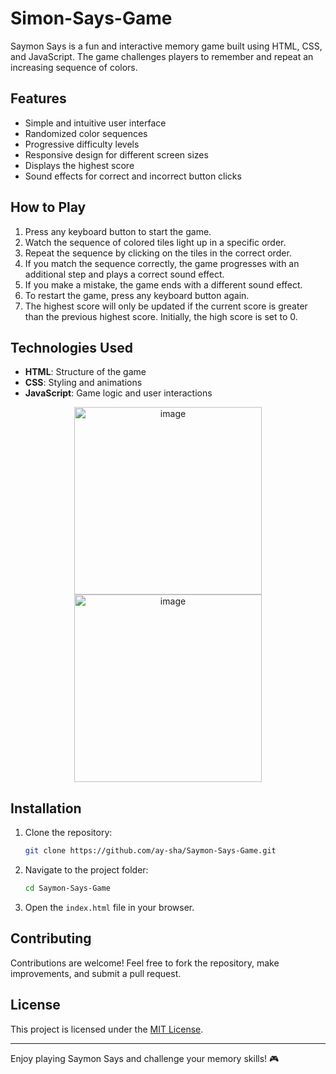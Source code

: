 # Simon-Says-Game

Saymon Says is a fun and interactive memory game built using HTML, CSS, and JavaScript. The game challenges players to remember and repeat an increasing sequence of colors.

## Features
- Simple and intuitive user interface
- Randomized color sequences
- Progressive difficulty levels
- Responsive design for different screen sizes
- Displays the highest score
- Sound effects for correct and incorrect button clicks

## How to Play
1. Press any keyboard button to start the game.
2. Watch the sequence of colored tiles light up in a specific order.
3. Repeat the sequence by clicking on the tiles in the correct order.
4. If you match the sequence correctly, the game progresses with an additional step and plays a correct sound effect.
5. If you make a mistake, the game ends with a different sound effect.
6. To restart the game, press any keyboard button again.
7. The highest score will only be updated if the current score is greater than the previous highest score. Initially, the high score is set to 0.

## Technologies Used
- **HTML**: Structure of the game
- **CSS**: Styling and animations
- **JavaScript**: Game logic and user interactions

<p align="center">
 <img width="300" height="300" alt="image" src="https://github.com/user-attachments/assets/e190d2a5-961a-43c9-8e9b-80fbe42909fd" />
  <img width="300" height="300" alt="image" src="https://github.com/user-attachments/assets/7f4bb374-699a-4ab7-ad26-e3a0377921f3" />
</p>


## Installation
1. Clone the repository:
   ```bash
   git clone https://github.com/ay-sha/Saymon-Says-Game.git
   ```
2. Navigate to the project folder:
   ```bash
   cd Saymon-Says-Game
   ```
3. Open the `index.html` file in your browser.

## Contributing
Contributions are welcome! Feel free to fork the repository, make improvements, and submit a pull request.

## License
This project is licensed under the [MIT License](LICENSE).

---
Enjoy playing Saymon Says and challenge your memory skills! 🎮
